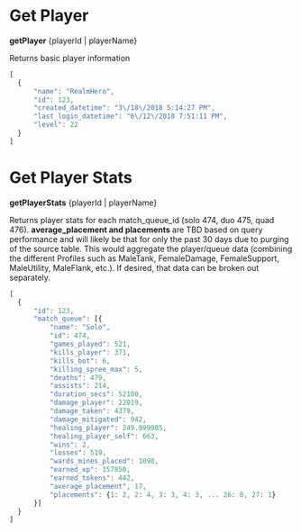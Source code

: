 # Get Player 
**getPlayer** {playerId | playerName}

Returns basic player information

```js
[
  {
      "name": "RealmHero",
      "id": 123,
      "created_datetime": "3\/18\/2018 5:14:27 PM",
      "last_login_datetime": "6\/12\/2018 7:51:11 PM",      
      "level": 22
  }
]
```

# Get Player Stats
**getPlayerStats** {playerId | playerName}

Returns player stats for each match_queue_id (solo 474, duo 475, quad 476).
<b>average_placement and placements </b> are TBD based on query performance and will likely be that for only the past 30 days due to purging of the source table.
This would aggregate the player/queue data (combining the different Profiles such as MaleTank, FemaleDamage, FemaleSupport, MaleUtility, MaleFlank, etc.).  If desired, that data can be broken out separately.

```js
[
  {      
      "id": 123,
      "match_queue": [{
          "name": "Solo",
          "id": 474,
          "games_played": 521,
          "kills_player": 371,
          "kills_bot": 6,
          "killing_spree_max": 5,
          "deaths": 479,
          "assists": 214,
          "duration_secs": 52100,
          "damage_player": 22019,
          "damage_taken": 4379,
          "damage_mitigated": 942,
          "healing_player": 249.999985,
          "healing_player_self": 663,
          "wins": 2,
          "losses": 519,
          "wards_mines_placed": 1098,
          "earned_xp": 157850,
          "earned_tokens": 442,
          "average_placement", 17,
          "placements": {1: 2, 2: 4, 3: 3, 4: 3, ... 26: 0, 27: 1}
      }]     
  }
]
```
